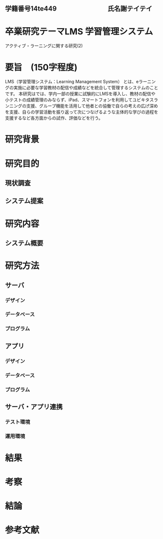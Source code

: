 ## 学籍番号14te449　　　　　　　　氏名謝テイテイ

# 卒業研究テーマLMS 学習管理システム
アクティブ・ラーニングに関する研究(2)



# 要旨　(150字程度)
LMS（学習管理システム：Learning Management System） とは、eラーニングの実施に必要な学習教材の配信や成績などを統合して管理するシステムのことです。
本研究はでは、学内一部の授業に試験的にLMSを導入し、教材の配信や小テストの成績管理のみならず、iPad、スマートフォンを利用してユビキタスランニングの支援、グループ機能を活用して他者との協働で自らの考えの広げ深めを支援、自らの学習活動を振り返って次につなげるような主体的な学びの過程を支援するなど各方面からの試作、評価などを行う。


# 研究背景


# 研究目的

## 現状調査

## システム提案

# 研究内容

## システム概要

# 研究方法

## サーバ

### デザイン

### データベース

### プログラム

## アプリ

### デザイン

### データベース

### プログラム

## サーバ・アプリ連携

### テスト環境

### 運用環境

# 結果


# 考察


# 結論


# 参考文献
